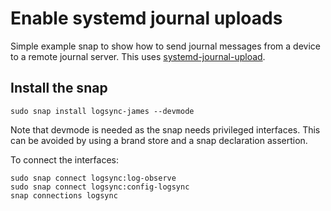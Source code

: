 # Enable systemd journal uploads

Simple example snap to show how to send journal messages from a device
to a remote journal server. This uses [systemd-journal-upload](http://manpages.ubuntu.com/manpages/bionic/man8/systemd-journal-upload.8.html).

## Install the snap
```
sudo snap install logsync-james --devmode
```

Note that devmode is needed as the snap needs privileged interfaces. This can be avoided
by using a brand store and a snap declaration assertion.

To connect the interfaces:
```
sudo snap connect logsync:log-observe
sudo snap connect logsync:config-logsync
snap connections logsync
```
